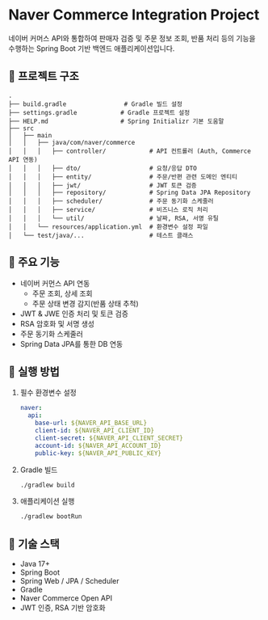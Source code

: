 # Naver Commerce Integration Project

네이버 커머스 API와 통합하여 판매자 검증 및 주문 정보 조회, 반품 처리 등의 기능을 수행하는 Spring Boot 기반 백엔드 애플리케이션입니다.

## 📁 프로젝트 구조

```
.
├── build.gradle                # Gradle 빌드 설정
├── settings.gradle            # Gradle 프로젝트 설정
├── HELP.md                    # Spring Initializr 기본 도움말
├── src
│   ├── main
│   │   ├── java/com/naver/commerce
│   │   │   ├── controller/            # API 컨트롤러 (Auth, Commerce API 연동)
│   │   │   ├── dto/                   # 요청/응답 DTO
│   │   │   ├── entity/                # 주문/반편 관련 도메인 엔티티
│   │   │   ├── jwt/                   # JWT 토큰 검증
│   │   │   ├── repository/            # Spring Data JPA Repository
│   │   │   ├── scheduler/             # 주문 동기화 스케줄러
│   │   │   ├── service/               # 비즈니스 로직 처리
│   │   │   └── util/                  # 날짜, RSA, 서명 유틸
│   │   └── resources/application.yml  # 환경변수 설정 파일
│   └── test/java/...                  # 테스트 클래스
```

## 🚀 주요 기능

- 네이버 커먼스 API 연동
  - 주문 조회, 상세 조회
  - 주문 상태 변경 감지(반품 상태 추척)
- JWT & JWE 인증 처리 및 토큰 검증
- RSA 암호화 및 서명 생성
- 주문 동기화 스케줄러
- Spring Data JPA를 통한 DB 연동

## 🔧 실행 방법

1. 필수 환경변수 설정
   ```yaml
   naver:
     api:
       base-url: ${NAVER_API_BASE_URL}
       client-id: ${NAVER_API_CLIENT_ID}
       client-secret: ${NAVER_API_CLIENT_SECRET}
       account-id: ${NAVER_API_ACCOUNT_ID}
       public-key: ${NAVER_API_PUBLIC_KEY}
   ```

2. Gradle 빌드
   ```bash
   ./gradlew build
   ```

3. 애플리케이션 실행
   ```bash
   ./gradlew bootRun
   ```

## 📆 기술 스택

- Java 17+
- Spring Boot
- Spring Web / JPA / Scheduler
- Gradle
- Naver Commerce Open API
- JWT 인증, RSA 기반 암호화

